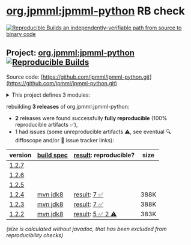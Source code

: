 [org.jpmml:jpmml-python](https://central.sonatype.com/artifact/org.jpmml/jpmml-python/versions) RB check
=======

[![Reproducible Builds](https://reproducible-builds.org/images/logos/rb.svg) an independently-verifiable path from source to binary code](https://reproducible-builds.org/)

## Project: [org.jpmml:jpmml-python](https://central.sonatype.com/artifact/org.jpmml/jpmml-python/versions) [![Reproducible Builds](https://img.shields.io/endpoint?url=https://raw.githubusercontent.com/jvm-repo-rebuild/reproducible-central/master/content/org/jpmml/jpmml-python/badge.json)](https://github.com/jvm-repo-rebuild/reproducible-central/blob/master/content/org/jpmml/jpmml-python/README.md)

Source code: [https://github.com/jpmml/jpmml-python.git](https://github.com/jpmml/jpmml-python.git)

<details><summary>This project defines 3 modules:</summary>

* [org.jpmml:jpmml-python](https://central.sonatype.com/artifact/org.jpmml/jpmml-python/overview)
* [org.jpmml:pmml-python](https://central.sonatype.com/artifact/org.jpmml/pmml-python/overview)
* [org.jpmml:pmml-python-testing](https://central.sonatype.com/artifact/org.jpmml/pmml-python-testing/overview)
</details>

rebuilding **3 releases** of org.jpmml:jpmml-python:
- **2** releases were found successfully **fully reproducible** (100% reproducible artifacts :white_check_mark:),
- 1 had issues (some unreproducible artifacts :warning:, see eventual :mag: diffoscope and/or :memo: issue tracker links):

| version | [build spec](/BUILDSPEC.md) | [result](https://reproducible-builds.org/docs/jvm/): reproducible? | size |
| -- | --------- | ------ | -- |
| [1.2.7](https://central.sonatype.com/artifact/org.jpmml/jpmml-python/1.2.7/pom) | | | |
| [1.2.6](https://central.sonatype.com/artifact/org.jpmml/jpmml-python/1.2.6/pom) | | | |
| [1.2.5](https://central.sonatype.com/artifact/org.jpmml/jpmml-python/1.2.5/pom) | | | |
| [1.2.4](https://central.sonatype.com/artifact/org.jpmml/jpmml-python/1.2.4/pom) | [mvn jdk8](jpmml-python-1.2.4.buildspec) | [result](jpmml-python-1.2.4.buildinfo): [7 :white_check_mark: ](jpmml-python-1.2.4.buildcompare) | 388K |
| [1.2.3](https://central.sonatype.com/artifact/org.jpmml/jpmml-python/1.2.3/pom) | [mvn jdk8](jpmml-python-1.2.3.buildspec) | [result](jpmml-python-1.2.3.buildinfo): [7 :white_check_mark: ](jpmml-python-1.2.3.buildcompare) | 388K |
| [1.2.2](https://central.sonatype.com/artifact/org.jpmml/jpmml-python/1.2.2/pom) | [mvn jdk8](jpmml-python-1.2.2.buildspec) | [result](jpmml-python-1.2.2.buildinfo): [5 :white_check_mark:  2 :warning:](jpmml-python-1.2.2.buildcompare) | 383K |

<i>(size is calculated without javadoc, that has been excluded from reproducibility checks)</i>
